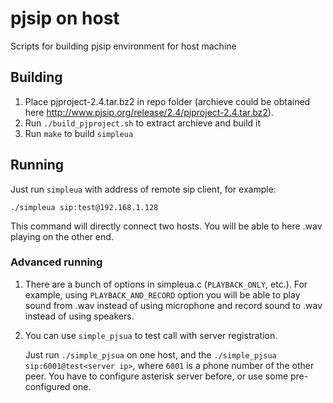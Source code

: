 # pjsip on host
Scripts for building pjsip environment for host machine
## Building
1. Place pjproject-2.4.tar.bz2 in repo folder (archieve could be obtained here http://www.pjsip.org/release/2.4/pjproject-2.4.tar.bz2).
2. Run `./build_pjproject.sh` to extract archieve and build it
3. Run `make` to build `simpleua`

## Running
Just run `simpleua` with address of remote sip client, for example:

`./simpleua sip:test@192.168.1.128`

This command will directly connect two hosts. You will be able to here .wav playing on the other end.

### Advanced running
1. There are a bunch of options in simpleua.c (`PLAYBACK_ONLY`, etc.). For example, using `PLAYBACK_AND_RECORD` option
you will be able to play sound from .wav instead of using microphone and record sound to .wav instead of using speakers.
2. You can use `simple_pjsua` to test call with server registration.

   Just run `./simple_pjsua` on one host, and the `./simple_pjsua sip:6001@test<server ip>`, where `6001`
   is a phone number of the other peer. You have to configure asterisk server before, or use some pre-configured one.
